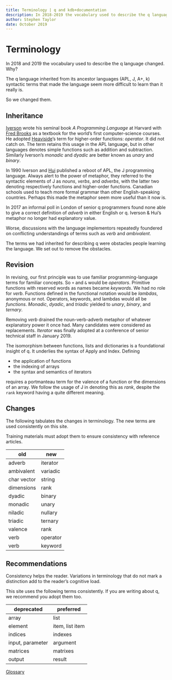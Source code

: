 ```yaml
---
title: Terminology | q and kdb+documentation
description: In 2018-2019 the vocabulary used to describe the q language changed. Here is how and why.
author: Stephen Taylor
date: October 2019
---
```

# <i class="fas fa-pen-nib"></i> Terminology


In 2018 and 2019 the vocabulary used to describe the q language changed. Why?

The q language inherited from its ancestor languages (APL, J, A+, k) syntactic terms that made the language seem more difficult to learn than it really is.

So we changed them.


## Inheritance

[Iverson](https://en.wikipedia.org/wiki/Kenneth_E._Iverson) wrote his seminal book _A Programming Language_ at Harvard with [Fred Brooks](https://en.wikipedia.org/wiki/Fred_Brooks) as a textbook for the world’s first computer-science courses. He adopted [Heaviside](https://en.wikipedia.org/wiki/Oliver_Heaviside)’s term for higher-order functions: _operator_. It did not catch on. The term retains this usage in the APL language, but in other languages denotes simple functions such as addition and subtraction. Similarly Iverson’s _monadic_ and _dyadic_ are better known as _unary_ and _binary_.

In 1990 Iverson and [Hui](https://en.wikipedia.org/wiki/Roger_Hui) published a reboot of APL, the J programming language. Always alert to the power of metaphor, they referred to the syntactic elements of J as _nouns_, _verbs_, and _adverbs_, with the latter two denoting respectively functions and higher-order functions. Canadian schools used to teach more formal grammar than other English-speaking countries. Perhaps this made the metaphor seem more useful than it now is.

In 2017 an informal poll in London of senior q programmers found none able to give a correct definition of _adverb_ in either English or q. Iverson & Hui’s metaphor no longer had explanatory value.

Worse, discussions with the language implementors repeatedly foundered on conflicting understandings of terms such as _verb_ and _ambivalent_.

The terms we had inherited for describing q were obstacles people learning the language. We set out to remove the obstacles.


## Revision

In revising, our first principle was to use familiar programming-language terms for familiar concepts. So `+` and `&` would be _operators_. Primitive functions with reserved words as names became _keywords_. We had no role for _verb_. Functions defined in the functional notation would be _lambdas_, anonymous or not. Operators, keywords, and lambdas would all be _functions_. _Monadic_, _dyadic_, and _triadic_ yielded to _unary_, _binary_, and _ternary_.

Removing _verb_ drained the noun-verb-adverb metaphor of whatever explanatory power it once had. Many candidates were considered as replacements. _Iterator_ was finally adopted at a conference of senior technical staff in January 2019.

The isomorphism between functions, lists and dictionaries is a foundational insight of q. It underlies the syntax of Apply and Index. Defining

-   the application of functions
-   the indexing of arrays
-   the syntax and semantics of iterators

requires a portmanteau term for the valence of a function or the dimensions of an array. We follow the usage of J in denoting this as _rank_, despite the `rank` keyword having a quite different meaning.


## Changes

The following tabulates the changes in terminology.
The new terms are used consistently on this site.

Training materials must adopt them to ensure consistency with reference articles.

old         | new
------------|---------
adverb      | iterator
ambivalent  | variadic
char vector | string
dimensions  | rank
dyadic      | binary
monadic     | unary
niladic     | nullary
triadic     | ternary
valence     | rank
verb        | operator
verb        | keyword



## Recommendations

Consistency helps the reader. Variations in terminology that do not mark a distinction add to the reader’s cognitive load.

This site uses the following terms consistently. If you are writing about q, we recommend you adopt them too.

deprecated       | preferred
-----------------|-----------------
array            | list
element          | item, list item
indices          | indexes
input, parameter | argument
matrices         | matrixes
output           | result

<i class="far fa-hand-point-right"></i>
[Glossary](../basics/glossary.md)



